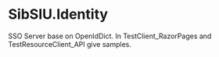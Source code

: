 # SibSIU.Identity
SSO Server base on OpenIdDict.
In TestClient_RazorPages and TestResourceClient_API give samples.
